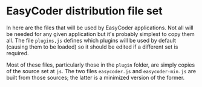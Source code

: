  # EasyCoder distribution file set
 
 In here are the files that will be used by EasyCoder applications. Not all will be needed for any given application but it's probably simplest to copy them all. The file `plugins,js` defines which plugins will be used by default (causing them to be loaded) so it should be edited if a different set is required.
 
 Most of these files, particularly those in the `plugin` folder, are simply copies of the source set at `js`. The two files `easycoder.js` and `easycoder-min.js` are built from those sources; the latter is a minimized version of the former.
